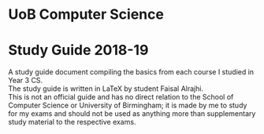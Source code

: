 #  UoB Computer Science
# Study Guide 2018-19
A study guide document compiling the basics from each course I studied in Year 3 CS.  
The study guide is written in LaTeX by student Faisal Alrajhi.  
This is not an official guide and has no direct relation to the School of Computer Science or University of Birmingham; it is made by me to study for my exams and should not be used as anything more than supplementary study material to the respective exams.